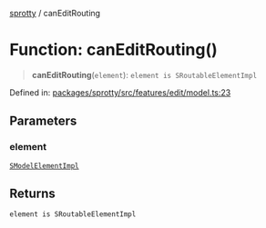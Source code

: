 
[sprotty](../globals) / canEditRouting

# Function: canEditRouting()

> **canEditRouting**(`element`): `element is SRoutableElementImpl`

Defined in: [packages/sprotty/src/features/edit/model.ts:23](https://github.com/eclipse-sprotty/sprotty/blob/f9b2433481cc27a1ac0c92d525a92039ae7f6c76/packages/sprotty/src/features/edit/model.ts#L23)

## Parameters

### element

[`SModelElementImpl`](../Class.SModelElementImpl)

## Returns

`element is SRoutableElementImpl`
